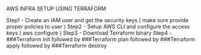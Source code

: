 AWS INFRA SETUP USING TERRAFORM 

Step1 - Create an IAM user and get the security keys ( make sure provide proper policies to user )
Step2 - Setup AWS CLI and configure the access keys ( aws configure )
Step3 - Download Terraform binary 
Step4 - ###Terraform init followed by ###Terraform plan followed by ###Terraform apply followed by ###Terraform destroy
